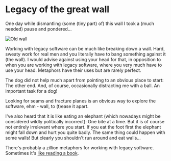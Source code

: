 # Legacy of the great wall 

One day while dismantling (some (tiny part) of) this wall I took a 
(much needed) pause and pondered...

![Old wall](/data/blogs/legacy-of-the-great-wall/legacy-of-the-great-wall.jpg)

Working with legacy software can be much like
breaking down a wall. Hard, sweaty work for real men and 
you literally have to bang something against it (the wall). I
would advise against using your head for that, in opposition to
when you are working with legacy software, where you very much
have to use your head. Metaphors have their uses but are rarely
perfect.

The dog did not help much apart from pointing to an obvious place
to start: The other end. And, of course, occasionally distracting me with
a ball. An important task for a dog!

Looking for seams and fracture planes is an obvious way to 
explore the software, ehm - wall, to (t)ease it apart.

I've also heard that it is like eating an elephant (which
nowadays might be considered wildly politically incorrect): One bite
at a time. But it is of course not entirely irrelevant where you start.
If you eat the foot first the elephant might fall down and hurt you 
quite badly. The same thing could happen with some walls! But clearly
you shouldn't run around and eat walls... 

There's probably a zillion metaphors for working with legacy
software. Sometimes it's 
[like reading a book](/blogs/code-encounters-of-the-legacy-kind).

